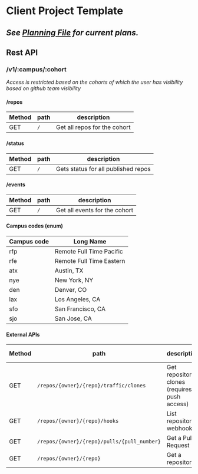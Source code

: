# Client Project Template

## *See [Planning File](./planning.md) for current plans.*


## Rest API

### /v1/:campus/:cohort

*Access is restricted based on the cohorts of which the user has visibility based on github team visibility*

#### /repos

|Method|path|description|
|----|----|----|
|GET|`/`|Get all repos for the cohort|

#### /status

|Method|path|description|
|----|----|----|
|GET|`/`|Gets status for all published repos|


#### /events

|Method|path|description|
|----|----|----|
|GET|`/`|Get all events for the cohort|

#### Campus codes (enum)

|Campus code|Long Name|
|----|----|
|rfp|Remote Full Time Pacific|
|rfe|Remote Full Time Eastern|
|atx|Austin, TX|
|nye|New York, NY|
|den|Denver, CO|
|lax|Los Angeles, CA|
|sfo|San Francisco, CA|
|sjo|San Jose, CA|


#### External APIs

|Method|path|description|API doc Link|
|----|----|----|----|
|GET|`/repos/{owner}/{repo}/traffic/clones`|Get repository clones (requires push access)|[get clones](https://docs.github.com/en/rest/reference/repos#traffic)|
|GET|`/repos/{owner}/{repo}/hooks`|List repository webhooks|[get webhooks](https://docs.github.com/en/rest/reference/repos#webhooks)|
|GET|`/repos/{owner}/{repo}/pulls/{pull_number}`|Get a Pull Request|[get pull request](https://docs.github.com/en/rest/reference/pulls#get-a-pull-request)|
|GET|`/repos/{owner}/{repo}`|Get a repository|[Get a repository](https://docs.github.com/en/rest/reference/repos#get-a-repository)|
